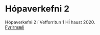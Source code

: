 
# Hópaverkefni 2
Hópaverkefni 2 í Vefforritun 1 HÍ haust 2020. <br>
<a href="https://github.com/vefforritun/vef1-2020-h2">Fyrirmæli</a>

